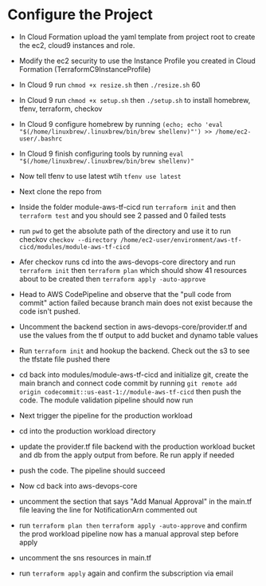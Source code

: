 # Configure the Project
* In Cloud Formation upload the yaml template from project root to create the ec2, cloud9 instances and role.
* Modify the ec2 security to use the Instance Profile you created in Cloud Formation (TerraformC9InstanceProfile)
* In Cloud 9 run `chmod +x resize.sh` then `./resize.sh` 60
* In Cloud 9 run `chmod +x setup.sh` then `./setup.sh` to install homebrew, tfenv, terraform, checkov
* In Cloud 9 configure homebrew by running `(echo; echo 'eval "$(/home/linuxbrew/.linuxbrew/bin/brew shellenv)"') >> /home/ec2-user/.bashrc`
* In Cloud 9 finish configuring tools by running `eval "$(/home/linuxbrew/.linuxbrew/bin/brew shellenv)"`
* Now tell tfenv to use latest wtih `tfenv use latest`

* Next clone the repo from <URL>
* Inside the folder module-aws-tf-cicd run `terraform init` and then `terraform test` and you should see 2 passed and 0 failed tests
* run `pwd` to get the absolute path of the directory and use it to run checkov `checkov --directory /home/ec2-user/environment/aws-tf-cicd/modules/module-aws-tf-cicd`

* Afer checkov runs cd into the aws-devops-core directory and run `terraform init` then `terraform plan` which should show 41 resources about to be created then `terraform apply -auto-approve`
* Head to AWS CodePipeline and observe that the "pull code from commit" action failed because branch main does not exist because the code isn't pushed.
* Uncomment the backend section in aws-devops-core/provider.tf and use the values from the tf output to add bucket and dynamo table values
* Run `terraform init` and hookup the backend. Check out the s3 to see the tfstate file pushed there
* cd back into modules/module-aws-tf-cicd and initialize git, create the main branch and connect code commit by running `git remote add origin codecommit::us-east-1://module-aws-tf-cicd` then push the code. The module validation pipeline should now run

* Next trigger the pipeline for the production workload
* cd into the production workload directory
* update the provider.tf file backend with the production workload bucket and db from the apply output from before. Re run apply if needed
* push the code. The pipeline should succeed

* Now cd back into aws-devops-core
* uncomment the section that says "Add Manual Approval" in the main.tf file leaving the line for NotificationArn commented out
* run `terraform plan then` `terraform apply -auto-approve` and confirm the prod workload pipeline now has a manual approval step before apply
* uncomment the sns resources in main.tf
* run `terraform apply` again and confirm the subscription via email






